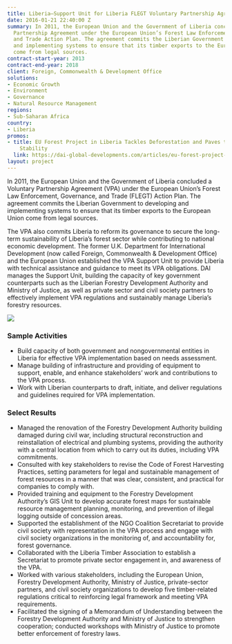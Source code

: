 ```yaml
---
title: Liberia—Support Unit for Liberia FLEGT Voluntary Partnership Agreement (VPA)
date: 2016-01-21 22:40:00 Z
summary: In 2011, the European Union and the Government of Liberia concluded a Voluntary
  Partnership Agreement under the European Union’s Forest Law Enforcement, Governance,
  and Trade Action Plan. The agreement commits the Liberian Government to developing
  and implementing systems to ensure that its timber exports to the European Union
  come from legal sources.
contract-start-year: 2013
contract-end-year: 2018
client: Foreign, Commonwealth & Development Office
solutions:
- Economic Growth
- Environment
- Governance
- Natural Resource Management
regions:
- Sub-Saharan Africa
country:
- Liberia
promos:
- title: EU Forest Project in Liberia Tackles Deforestation and Paves the Way for
    Stability
  link: https://dai-global-developments.com/articles/eu-forest-project-in-liberia-tackles-deforestation-and-paves-the-way-for-stability
layout: project
---
```


In 2011, the European Union and the Government of Liberia concluded a Voluntary Partnership Agreement (VPA) under the European Union’s Forest Law Enforcement, Governance, and Trade (FLEGT) Action Plan. The agreement commits the Liberian Government to developing and implementing systems to ensure that its timber exports to the European Union come from legal sources.

The VPA also commits Liberia to reform its governance to secure the long-term sustainability of Liberia’s forest sector while contributing to national economic development. The former U.K. Department for International Development (now called Foreign, Commonwealth & Development Office) and the European Union established the VPA Support Unit to provide Liberia with technical assistance and guidance to meet its VPA obligations. DAI manages the Support Unit, building the capacity of key government counterparts such as the Liberian Forestry Development Authority and Ministry of Justice, as well as private sector and civil society partners to effectively implement VPA regulations and sustainably manage Liberia’s forestry resources.

![](https://assetify-dai.com/projects/LiberiaHTSPE.jpg)

### Sample Activities

* Build capacity of both government and nongovernmental entities in Liberia for effective VPA implementation based on needs assessment.
* Manage building of infrastructure and providing of equipment to support, enable, and enhance stakeholders’ work and contributions to the VPA process.
* Work with Liberian counterparts to draft, initiate, and deliver regulations and guidelines required for VPA implementation.

### Select Results

* Managed the renovation of the Forestry Development Authority building damaged during civil war, including structural reconstruction and reinstallation of electrical and plumbing systems, providing the authority with a central location from which to carry out its duties, including VPA commitments.
* Consulted with key stakeholders to revise the Code of Forest Harvesting Practices, setting parameters for legal and sustainable management of forest resources in a manner that was clear, consistent, and practical for companies to comply with.
* Provided training and equipment to the Forestry Development Authority’s GIS Unit to develop accurate forest maps for sustainable resource management planning, monitoring, and prevention of illegal logging outside of concession areas.
* Supported the establishment of the NGO Coalition Secretariat to provide civil society with representation in the VPA process and engage with civil society organizations in the monitoring of, and accountability for, forest governance.
* Collaborated with the Liberia Timber Association to establish a Secretariat to promote private sector engagement in, and awareness of the VPA.
* Worked with various stakeholders, including the European Union, Forestry Development Authority, Ministry of Justice, private-sector partners, and civil society organizations to develop five timber-related regulations critical to reinforcing legal framework and meeting VPA requirements.
* Facilitated the signing of a Memorandum of Understanding between the Forestry Development Authority and Ministry of Justice to strengthen cooperation; conducted workshops with Ministry of Justice to promote better enforcement of forestry laws.

